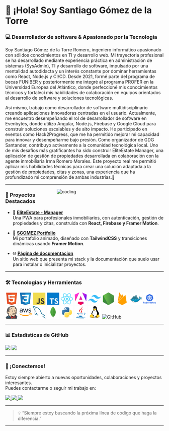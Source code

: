 # 👋 ¡Hola! Soy Santiago Gómez de la Torre

### 💻 Desarrollador de software & Apasionado por la Tecnología

Soy Santiago Gómez de la Torre Romero, ingeniero informático apasionado con sólidos conocimientos en TI y desarrollo web. Mi trayectoria profesional se ha desarrollado mediante experiencia práctica en administración de sistemas (SysAdmin), TI y desarrollo de software, impulsado por una mentalidad autodidacta y un interés constante por dominar herramientas como React, Node.js y CI/CD. Desde 2021, formé parte del programa de becas FUNIBER y posteriormente me integré al programa PROFER en la Universidad Europea del Atlántico, donde perfeccioné mis conocimientos técnicos y fortalecí mis habilidades de colaboración en equipos orientados al desarrollo de software y soluciones tecnológicas.

Así mismo, trabajo como desarrollador de software multidisciplinario creando aplicaciones innovadoras centradas en el usuario. Actualmente, me encuentro desempeñando el rol de desarrollador de software en Evenbytes, donde utilizo Angular, Node.js, Firebase y Google Cloud para construir soluciones escalables y de alto impacto. He participado en eventos como Hack2Progress, que me ha permitido mejorar mi capacidad para innovar y desempeñarme bajo presión. Como organizador de GDG Santander, contribuyo activamente a la comunidad tecnológica local. Uno de mis desafíos más gratificantes ha sido construir EliteEstate Manager, una aplicación de gestión de propiedades desarrollada en colaboración con la agente inmobiliaria Irma Romero Morales. Este proyecto real me permitió aplicar mis habilidades técnicas para crear una solución adaptada a la gestión de propiedades, citas y zonas, una experiencia que ha profundizado mi comprensión de ambas industrias.🚀

---

<img align="right" alt="coding" width="340" src="https://media.tenor.com/NOYF3f82b_gAAAAC/programmer.gif">

### 🚀 Proyectos Destacados

- 🎯 [**EliteEstate - Manager**](https://github.com/sgomez-dev/EliteEstate-Manager)  
  Una PWA para profesionales inmobiliarios, con autenticación, gestión de propiedades y citas, construida con **React, Firebase y Framer Motion**.

- 🧠 [**SGOMEZ Portfolio**](https://github.com/sgomez-dev/sgomez)  
  Mi portafolio animado, diseñado con **TailwindCSS** y transiciones dinámicas usando **Framer Motion**.

- 🌐 [**Página de documentacion**](https://github.com/sgomez-dev/docs)  
  Un sitio web que presenta mi stack y la documentación que suelo usar para instalar o inicializar proyectos.

---

### 🛠️ Tecnologías y Herramientas

<p align="left">
  <img src="https://raw.githubusercontent.com/devicons/devicon/master/icons/html5/html5-original.svg" width="40" title="HTML5" />
  <img src="https://raw.githubusercontent.com/devicons/devicon/master/icons/css3/css3-original.svg" width="40" title="CSS3" />
  <img src="https://raw.githubusercontent.com/devicons/devicon/master/icons/javascript/javascript-original.svg" width="40" title="JavaScript" />
  <img src="https://raw.githubusercontent.com/devicons/devicon/master/icons/typescript/typescript-original.svg" width="40" title="TypeScript" />
  <img src="https://raw.githubusercontent.com/devicons/devicon/master/icons/react/react-original.svg" width="40" title="React" />
  <img src="https://raw.githubusercontent.com/devicons/devicon/master/icons/angular/angular-original.svg" width="40" title="Angular" />
  <img src="https://raw.githubusercontent.com/devicons/devicon/master/icons/tailwindcss/tailwindcss-original.svg" width="40" title="TailwindCSS" />
  <img src="https://raw.githubusercontent.com/devicons/devicon/master/icons/nodejs/nodejs-original.svg" width="40" title="Node.js" />
  <img src="https://raw.githubusercontent.com/devicons/devicon/master/icons/firebase/firebase-plain.svg" width="40" title="Firebase" />
  <img src="https://raw.githubusercontent.com/devicons/devicon/master/icons/docker/docker-original.svg" width="40" title="Docker" />
  <img src="https://raw.githubusercontent.com/devicons/devicon/master/icons/kubernetes/kubernetes-plain-wordmark.svg" width="40" title="Kubernetes" />
  <img src="https://raw.githubusercontent.com/devops-workflow/jenkins-icons/master/icons/jenkins-logo-48x48.png" width="40" title="Jenkins" />
  <img src="https://raw.githubusercontent.com/devicons/devicon/master/icons/amazonwebservices/amazonwebservices-original-wordmark.svg" width="40" title="AWS" />
  <img src="https://raw.githubusercontent.com/devicons/devicon/master/icons/mysql/mysql-original.svg" width="40" title="MySQL" />
  <img src="https://raw.githubusercontent.com/devicons/devicon/master/icons/mongodb/mongodb-original.svg" width="40" title="MongoDB" />
  <img src="https://raw.githubusercontent.com/devicons/devicon/master/icons/python/python-original.svg" width="40" title="Python" />
  <img src="https://raw.githubusercontent.com/devicons/devicon/master/icons/java/java-original.svg" width="40" title="Java" />
  <img src="https://raw.githubusercontent.com/devicons/devicon/master/icons/linux/linux-original.svg" width="40" title="Linux" />
  <img src="https://raw.githubusercontent.com/jmnote/z-icons/master/svg/github.svg" width="40" title="GitHub" />
</p>

---

### 📊 Estadísticas de GitHub

<p align="left">
  <img src="https://github-readme-stats.vercel.app/api?username=sgomez-dev&show_icons=true&theme=radical" width="48%" />
  <img src="https://github-readme-stats.vercel.app/api/top-langs/?username=sgomez-dev&layout=compact&theme=radical" width="48%" />
</p>

---

### 🤝 ¡Conectemos!

Estoy siempre abierto a nuevas oportunidades, colaboraciones y proyectos interesantes.  
Puedes contactarme o seguir mi trabajo en:

<p align="left">
  <a href="https://linkedin.com/in/sgomez-dev" target="_blank">
    <img src="https://img.shields.io/badge/LinkedIn-blue?style=for-the-badge&logo=linkedin&logoColor=white" />
  </a>
  <a href="https://instagram.com/santigt1503" target="_blank">
    <img src="https://img.shields.io/badge/Instagram-E4405F?style=for-the-badge&logo=instagram&logoColor=white" />
  </a>
  <a href="https://fb.com/santi.gomez.568847" target="_blank">
    <img src="https://img.shields.io/badge/Facebook-1877F2?style=for-the-badge&logo=facebook&logoColor=white" />
  </a>
</p>

---

> 💡 “Siempre estoy buscando la próxima línea de código que haga la diferencia.”

---
